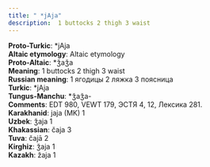 ```yaml
---
title: " *jAja"
description:  1 buttocks 2 thigh 3 waist
---
```


<strong>Proto-Turkic</strong>:  *jAja<br>
<strong>Altaic etymology</strong>:  Altaic etymology<br>
<strong> Proto-Altaic</strong>:  *ǯaǯa<br>
<strong>Meaning</strong>:  1 buttocks 2 thigh 3 waist<br>
<strong>Russian meaning</strong>:  1 ягодицы 2 ляжка 3 поясница<br>
<strong>Turkic</strong>:  *jAja<br>
<strong>Tungus-Manchu</strong>:  *ǯaǯa-<br>
<strong>Comments</strong>:  EDT 980, VEWT 179, ЭСТЯ 4, 12, Лексика 281.<br>
<strong>Karakhanid</strong>:  jaja (MK) 1<br>
<strong>Uzbek</strong>:  ǯaja 1<br>
<strong>Khakassian</strong>:  čaja 3<br>
<strong>Tuva</strong>:  čajā 2<br>
<strong>Kirghiz</strong>:  ǯaja 1<br>
<strong>Kazakh</strong>:  žaja 1<br>


